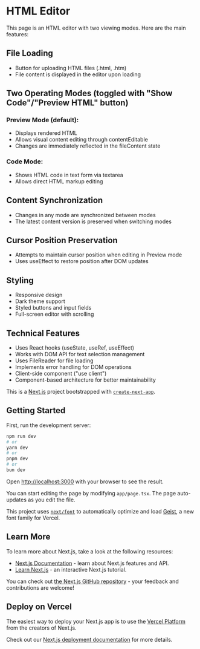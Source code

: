 # HTML Editor

This page is an HTML editor with two viewing modes. Here are the main features:

## File Loading
- Button for uploading HTML files (.html, .htm)
- File content is displayed in the editor upon loading

## Two Operating Modes (toggled with "Show Code"/"Preview HTML" button)
### Preview Mode (default):
- Displays rendered HTML
- Allows visual content editing through contentEditable
- Changes are immediately reflected in the fileContent state

### Code Mode:
- Shows HTML code in text form via textarea
- Allows direct HTML markup editing

## Content Synchronization
- Changes in any mode are synchronized between modes
- The latest content version is preserved when switching modes

## Cursor Position Preservation
- Attempts to maintain cursor position when editing in Preview mode
- Uses useEffect to restore position after DOM updates

## Styling
- Responsive design
- Dark theme support
- Styled buttons and input fields
- Full-screen editor with scrolling

## Technical Features
- Uses React hooks (useState, useRef, useEffect)
- Works with DOM API for text selection management
- Uses FileReader for file loading
- Implements error handling for DOM operations
- Client-side component ("use client")
- Component-based architecture for better maintainability

This is a [Next.js](https://nextjs.org) project bootstrapped with [`create-next-app`](https://nextjs.org/docs/app/api-reference/cli/create-next-app).

## Getting Started

First, run the development server:

```bash
npm run dev
# or
yarn dev
# or
pnpm dev
# or
bun dev
```

Open [http://localhost:3000](http://localhost:3000) with your browser to see the result.

You can start editing the page by modifying `app/page.tsx`. The page auto-updates as you edit the file.

This project uses [`next/font`](https://nextjs.org/docs/app/building-your-application/optimizing/fonts) to automatically optimize and load [Geist](https://vercel.com/font), a new font family for Vercel.

## Learn More

To learn more about Next.js, take a look at the following resources:

- [Next.js Documentation](https://nextjs.org/docs) - learn about Next.js features and API.
- [Learn Next.js](https://nextjs.org/learn) - an interactive Next.js tutorial.

You can check out [the Next.js GitHub repository](https://github.com/vercel/next.js) - your feedback and contributions are welcome!

## Deploy on Vercel

The easiest way to deploy your Next.js app is to use the [Vercel Platform](https://vercel.com/new?utm_medium=default-template&filter=next.js&utm_source=create-next-app&utm_campaign=create-next-app-readme) from the creators of Next.js.

Check out our [Next.js deployment documentation](https://nextjs.org/docs/app/building-your-application/deploying) for more details.
